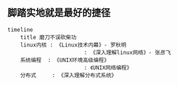 ## 脚踏实地就是最好的捷径
```mermaid
timeline
	title 磨刀不误砍柴功
	linux内核 : 《Linux技术内幕》- 罗秋明
						: 《深入理解linux网络》- 张彦飞
	系统编程  : 《UNIX环境高级编程》
						: 《UNIX网络编程》
	分布式		: 《深入理解分布式系统》
`````


